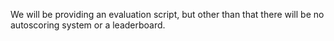 We will be providing an evaluation script, but other than that there will be no autoscoring system or a leaderboard. 